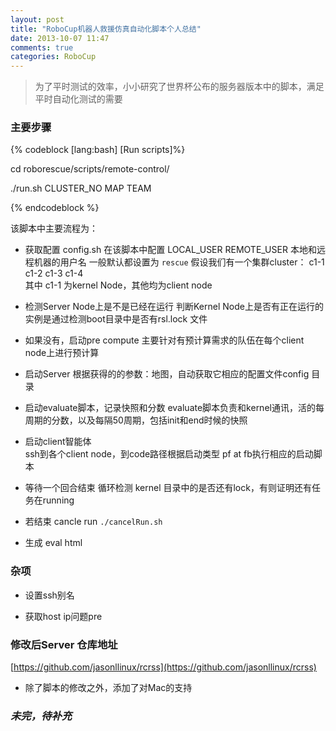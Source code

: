 ```yaml
---
layout: post
title: "RoboCup机器人救援仿真自动化脚本个人总结"
date: 2013-10-07 11:47
comments: true
categories: RoboCup
---
```


> 为了平时测试的效率，小小研究了世界杯公布的服务器版本中的脚本，满足平时自动化测试的需要  

### 主要步骤  
{% codeblock [lang:bash] [Run scripts]%}

cd roborescue/scripts/remote-control/

./run.sh CLUSTER_NO MAP TEAM 

{% endcodeblock %}


该脚本中主要流程为：  

* 获取配置 config.sh 
在该脚本中配置  LOCAL_USER REMOTE_USER  本地和远程机器的用户名 一般默认都设置为 `rescue`
假设我们有一个集群cluster： c1-1 c1-2 c1-3 c1-4  
其中 c1-1 为kernel Node，其他均为client node  



* 检测Server Node上是不是已经在运行
判断Kernel Node上是否有正在运行的实例是通过检测boot目录中是否有rsl.lock 文件

* 如果没有，启动pre compute
主要针对有预计算需求的队伍在每个client node上进行预计算

* 启动Server
根据获得的的参数：地图，自动获取它相应的配置文件config 目录

* 启动evaluate脚本，记录快照和分数
evaluate脚本负责和kernel通讯，活的每周期的分数，以及每隔50周期，包括init和end时候的快照

* 启动client智能体  
ssh到各个client node，到code路径根据启动类型 pf at fb执行相应的启动脚本  

* 等待一个回合结束 
循环检测 kernel 目录中的是否还有lock，有则证明还有任务在running

* 若结束 cancle run
`./cancelRun.sh`

* 生成 eval html


### 杂项   

* 设置ssh别名	

* 获取host ip问题pre



### 修改后Server 仓库地址 
[https://github.com/jasonllinux/rcrss](https://github.com/jasonllinux/rcrss)  

* 除了脚本的修改之外，添加了对Mac的支持


### _未完，待补充_
